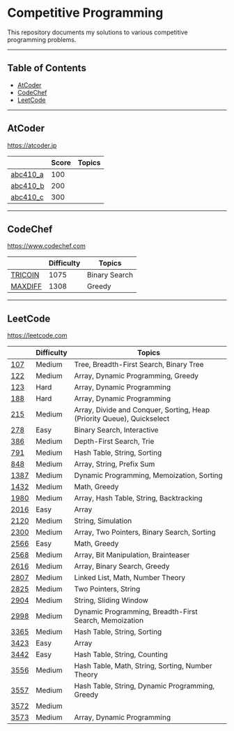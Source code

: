 # Competitive Programming

This repository documents my solutions to various competitive programming problems.

---

## Table of Contents

- [AtCoder](#atcoder)
- [CodeChef](#codechef)
- [LeetCode](#leetcode)

---

## AtCoder

https://atcoder.jp

| | Score | Topics |
|---------|------------|--------|
| [abc410_a](./AtCoder/abc410_a/) | 100 | |
| [abc410_b](./AtCoder/abc410_b/) | 200 | |
| [abc410_c](./AtCoder/abc410_c/) | 300 | |

---

## CodeChef

https://www.codechef.com

| | Difficulty | Topics |
|---------|------------|--------|
| [TRICOIN](./CodeChef/TRICOIN/) | 1075 | Binary Search |
| [MAXDIFF](./CodeChef/MAXDIFF/) | 1308 | Greedy |

---

## LeetCode

https://leetcode.com

| | Difficulty | Topics |
|---------|------------|--------|
| [107](./LeetCode/107/) | Medium | Tree, Breadth-First Search, Binary Tree |
| [122](./LeetCode/122/) | Medium | Array, Dynamic Programming, Greedy |
| [123](./LeetCode/123/) | Hard | Array, Dynamic Programming |
| [188](./LeetCode/188/) | Hard | Array, Dynamic Programming |
| [215](./LeetCode/215/) | Medium | Array, Divide and Conquer, Sorting, Heap (Priority Queue), Quickselect |
| [278](./LeetCode/278/) | Easy | Binary Search, Interactive |
| [386](./LeetCode/386/) | Medium | Depth-First Search, Trie |
| [791](./LeetCode/791/) | Medium | Hash Table, String, Sorting |
| [848](./LeetCode/848/) | Medium | Array, String, Prefix Sum |
| [1387](./LeetCode/1387/) | Medium | Dynamic Programming, Memoization, Sorting |
| [1432](./LeetCode/1432/) | Medium | Math, Greedy |
| [1980](./LeetCode//1980/) | Medium | Array, Hash Table, String, Backtracking |
| [2016](./LeetCode/2016/) | Easy | Array |
| [2120](./LeetCode/2120/) | Medium | String, Simulation |
| [2300](./LeetCode/2300/) | Medium | Array, Two Pointers, Binary Search, Sorting |
| [2566](./LeetCode/2566/) | Easy | Math, Greedy |
| [2568](./LeetCode/2568/) | Medium | Array, Bit Manipulation, Brainteaser |
| [2616](./LeetCode/2616/) | Medium | Array, Binary Search, Greedy |
| [2807](./LeetCode/2807/) | Medium | Linked List, Math, Number Theory |
| [2825](./LeetCode/2825/) | Medium | Two Pointers, String |
| [2904](./LeetCode/2904/) | Medium | String, Sliding Window |
| [2998](./LeetCode/2998/) | Medium | Dynamic Programming, Breadth-First Search, Memoization |
| [3365](./LeetCode/3365/) | Medium | Hash Table, String, Sorting |
| [3423](./LeetCode/3423/) | Easy | Array |
| [3442](./LeetCode/3442/) | Easy | Hash Table, String, Counting |
| [3556](./LeetCode/3556/) | Medium | Hash Table, Math, String, Sorting, Number Theory |
| [3557](./LeetCode/3557/) | Medium | Hash Table, String, Dynamic Programming, Greedy |
| [3572](./LeetCode/3572/) | Medium | |
| [3573](./LeetCode/3573/) | Medium | Array, Dynamic Programming |